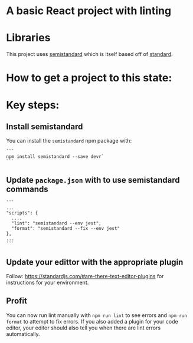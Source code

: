 # A basic React project with linting

# Libraries

This project uses [semistandard](https://github.com/standard/semistandard) which is itself based off of
[standard](https://standardjs.com/).

# How to get a project to this state:

# Key steps:

## Install semistandard

You can install the `semistandard` npm package with:

    ```
    npm install semistandard --save devr`
    ```

## Update `package.json` with to use semistandard commands

    ```
    ...
    "scripts": {
      ....
      "lint": "semistandard --env jest",
      "format": "semistandard --fix --env jest"
    },
    ...
    ```

## Update your edittor with the appropriate plugin

Follow: https://standardjs.com/#are-there-text-editor-plugins for instructions for your environment.

## Profit

You can now run lint manually with `npm run lint` to see errors and `npm run format` to attempt to fix errors. If you
also added a plugin for your code editor, your editor should also tell you when there are lint errors automatically.
